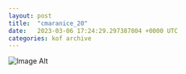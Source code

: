 ```yaml
---
layout:	post
title:	"cmaranice_20"
date:	2023-03-06 17:24:29.297387804 +0000 UTC
categories:	kof archive
---
```


![Image Alt](https://k0f.github.io/assets/cmaranice_20.png)